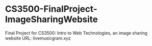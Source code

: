 # CS3500-FinalProject-ImageSharingWebsite
Final Project for CS3500: Intro to Web Technologies, an image sharing website 
URL: livemusicgram.xyz
